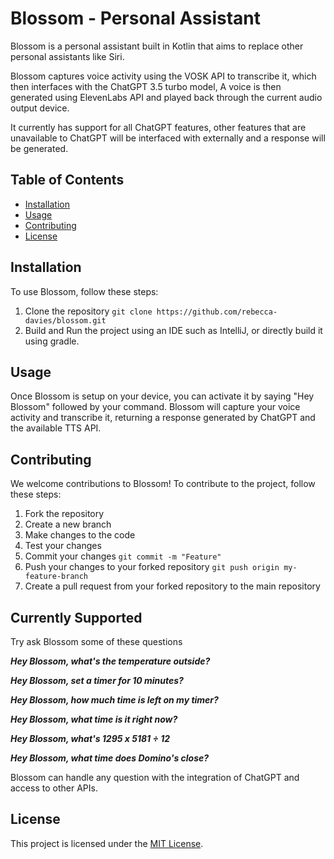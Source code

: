 # Blossom - Personal Assistant

Blossom is a personal assistant built in Kotlin that aims to replace other personal assistants like Siri.

Blossom captures voice activity using the VOSK API to transcribe it, which then interfaces with the ChatGPT 3.5 turbo model, A voice is then generated using ElevenLabs API and played back through the current audio output device.

It currently has support for all ChatGPT features, other features that are unavailable to ChatGPT will be interfaced with externally and a response will be generated.

## Table of Contents

- [Installation](#installation)
- [Usage](#usage)
- [Contributing](#contributing)
- [License](#license)

## Installation

To use Blossom, follow these steps:

1. Clone the repository
   ```git clone https://github.com/rebecca-davies/blossom.git```
2. Build and Run the project using an IDE such as IntelliJ, or directly build it using gradle.

## Usage

Once Blossom is setup on your device, you can activate it by saying "Hey Blossom" followed by your command. Blossom will capture your voice activity and transcribe it, returning a response generated by ChatGPT and the available TTS API.

## Contributing

We welcome contributions to Blossom! To contribute to the project, follow these steps:

1. Fork the repository
2. Create a new branch
3. Make changes to the code
4. Test your changes
5. Commit your changes
   ```git commit -m "Feature"```
6. Push your changes to your forked repository
   ```git push origin my-feature-branch```
7. Create a pull request from your forked repository to the main repository

## Currently Supported

Try ask Blossom some of these questions

***Hey Blossom, what's the temperature outside?***

***Hey Blossom, set a timer for 10 minutes?***

***Hey Blossom, how much time is left on my timer?***

***Hey Blossom, what time is it right now?***

***Hey Blossom, what's 1295 x 5181 ÷ 12***

***Hey Blossom, what time does Domino's close?***

Blossom can handle any question with the integration of ChatGPT and access to other APIs.

## License

This project is licensed under the [MIT License](https://opensource.org/licenses/MIT).
